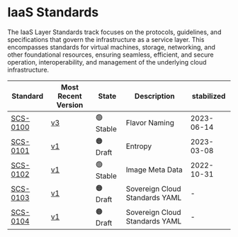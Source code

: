 # IaaS Standards

The IaaS Layer Standards track focuses on the protocols, guidelines, and specifications that govern the infrastructure as a service layer. This encompasses standards for virtual machines, storage, networking, and other foundational resources, ensuring seamless, efficient, and secure operation, interoperability, and management of the underlying cloud infrastructure.

| Standard                        | Most Recent Version                                         | State     | Description                    | stabilized |
| ------------------------------- | ----------------------------------------------------------- | --------- | ------------------------------ | ---------- |
| [SCS-0100](/standards/scs-0100) | [v3](/standards/scs-0100-v3-flavor-naming)                  | 🟢 Stable | Flavor Naming                  | 2023-06-14 |
| [SCS-0101](/standards/scs-0101) | [v1](/standards/scs-0101-v1-entropy)                        | 🟠 Draft  | Entropy                        | 2023-03-08 |
| [SCS-0102](/standards/scs-0102) | [v1](/standards/scs-0003-v1-sovereign-cloud-standards-yaml) | 🟢 Stable | Image Meta Data                | 2022-10-31 |
| [SCS-0103](/standards/scs-0103) | [v1](/standards/scs-0003-v1-sovereign-cloud-standards-yaml) | 🟠 Draft  | Sovereign Cloud Standards YAML | -          |
| [SCS-0104](/standards/scs-0104) | [v1](/standards/scs-0003-v1-sovereign-cloud-standards-yaml) | 🟠 Draft  | Sovereign Cloud Standards YAML | -          |
